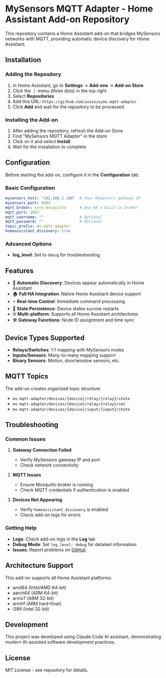 # MySensors MQTT Adapter - Home Assistant Add-on Repository

This repository contains a Home Assistant add-on that bridges MySensors networks with MQTT, providing automatic device discovery for Home Assistant.

## Installation

### Adding the Repository

1. In Home Assistant, go to **Settings** → **Add-ons** → **Add-on Store**
2. Click the **⋮** menu (three dots) in the top right
3. Select **Repositories**
4. Add this URL: `https://github.com/aszeszo/ms-mqtt-adapter`
5. Click **Add** and wait for the repository to be processed

### Installing the Add-on

1. After adding the repository, refresh the Add-on Store
2. Find "MySensors MQTT Adapter" in the store
3. Click on it and select **Install**
4. Wait for the installation to complete

## Configuration

Before starting the add-on, configure it in the **Configuration** tab:

### Basic Configuration

```yaml
mysensors_host: "192.168.1.100"  # Your MySensors gateway IP
mysensors_port: 5003
mqtt_broker: core-mosquitto      # Use HA's built-in broker
mqtt_port: 1883
mqtt_username: ""                # Optional
mqtt_password: ""                # Optional
topic_prefix: ms-mqtt-adapter
homeassistant_discovery: true
```

### Advanced Options

- **log_level**: Set to `debug` for troubleshooting

## Features

- 🔄 **Automatic Discovery**: Devices appear automatically in Home Assistant
- 🏠 **Full HA Integration**: Native Home Assistant device support
- ⚡ **Real-time Control**: Immediate command processing
- 🔄 **State Persistence**: Device states survive restarts
- 🌐 **Multi-platform**: Supports all Home Assistant architectures
- 🛠️ **Gateway Functions**: Node ID assignment and time sync

## Device Types Supported

- **Relays/Switches**: 1:1 mapping with MySensors nodes
- **Inputs/Sensors**: Many-to-many mapping support
- **Binary Sensors**: Motion, door/window sensors, etc.

## MQTT Topics

The add-on creates organized topic structure:
- `ms-mqtt-adapter/devices/{device}/relay/{relay}/state`
- `ms-mqtt-adapter/devices/{device}/relay/{relay}/set`
- `ms-mqtt-adapter/devices/{device}/input/{input}/state`

## Troubleshooting

### Common Issues

1. **Gateway Connection Failed**
   - Verify MySensors gateway IP and port
   - Check network connectivity

2. **MQTT Issues**
   - Ensure Mosquitto broker is running
   - Check MQTT credentials if authentication is enabled

3. **Devices Not Appearing**
   - Verify `homeassistant_discovery` is enabled
   - Check add-on logs for errors

### Getting Help

- **Logs**: Check add-on logs in the **Log** tab
- **Debug Mode**: Set `log_level: debug` for detailed information
- **Issues**: Report problems on [GitHub](https://github.com/aszeszo/ms-mqtt-adapter/issues)

## Architecture Support

This add-on supports all Home Assistant platforms:
- amd64 (Intel/AMD 64-bit)
- aarch64 (ARM 64-bit)
- armv7 (ARM 32-bit)
- armhf (ARM hard-float)
- i386 (Intel 32-bit)

## Development

This project was developed using Claude Code AI assistant, demonstrating modern AI-assisted software development practices.

## License

MIT License - see repository for details.